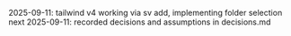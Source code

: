 2025-09-11: tailwind v4 working via sv add, implementing folder selection next
2025-09-11: recorded decisions and assumptions in decisions.md
